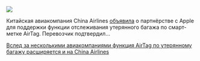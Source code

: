 <!--2025-04-16 12:15:54-->
<div class="yb">
  <div class="rss habr"><img src="https://habrastorage.org/webt/6d/oe/jg/6doejgx6lrgepwlhbkswbrfblqo.jpeg" /><p>Китайская авиакомпания China Airlines <a href="https://www.china-airlines.com/sea/id/discover/news/press-release/20250415" rel="noopener noreferrer nofollow">объявила</a> о партнёрстве с Apple для поддержки функции отслеживания утерянного багажа по смарт-метке AirTag. Перевозчик подтвердил... <p class="titl"><a href="https://habr.com/ru/news/901380/?utm_source=habrahabr&utm_medium=rss&utm_campaign=901380">Вслед за несколькими авиакомпаниями функция AirTag по утерянному багажу расширяется и на China Airlines</a></p></div>
</div>
